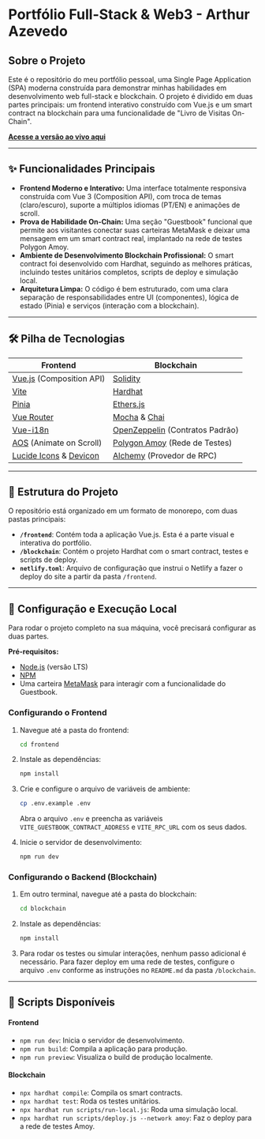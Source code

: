 # Portfólio Full-Stack & Web3 - Arthur Azevedo

## Sobre o Projeto

Este é o repositório do meu portfólio pessoal, uma Single Page Application (SPA) moderna construída para demonstrar minhas habilidades em desenvolvimento web full-stack e blockchain. O projeto é dividido em duas partes principais: um frontend interativo construído com Vue.js e um smart contract na blockchain para uma funcionalidade de "Livro de Visitas On-Chain".

**[Acesse a versão ao vivo aqui](https://portfolioama.netlify.app)**

---

## ✨ Funcionalidades Principais

* **Frontend Moderno e Interativo:** Uma interface totalmente responsiva construída com Vue 3 (Composition API), com troca de temas (claro/escuro), suporte a múltiplos idiomas (PT/EN) e animações de scroll.
* **Prova de Habilidade On-Chain:** Uma seção "Guestbook" funcional que permite aos visitantes conectar suas carteiras MetaMask e deixar uma mensagem em um smart contract real, implantado na rede de testes Polygon Amoy.
* **Ambiente de Desenvolvimento Blockchain Profissional:** O smart contract foi desenvolvido com Hardhat, seguindo as melhores práticas, incluindo testes unitários completos, scripts de deploy e simulação local.
* **Arquitetura Limpa:** O código é bem estruturado, com uma clara separação de responsabilidades entre UI (componentes), lógica de estado (Pinia) e serviços (interação com a blockchain).

---

## 🛠️ Pilha de Tecnologias

| Frontend                                                                                      | Blockchain                                                                         |
| --------------------------------------------------------------------------------------------- | ---------------------------------------------------------------------------------- |
| [Vue.js](https://vuejs.org/) (Composition API)                                                | [Solidity](https://soliditylang.org/)                                              |
| [Vite](https://vitejs.dev/)                                                                   | [Hardhat](https://hardhat.org/)                                                    |
| [Pinia](https://pinia.vuejs.org/)                                                             | [Ethers.js](https://ethers.io/)                                                    |
| [Vue Router](https://router.vuejs.org/)                                                       | [Mocha](https://mochajs.org/) & [Chai](https://www.chaijs.com/)                    |
| [Vue-i18n](https://vue-i18n.intlify.dev/)                                                     | [OpenZeppelin](https://www.openzeppelin.com/contracts) (Contratos Padrão)        |
| [AOS](https://michalsnik.github.io/aos/) (Animate on Scroll)                                  | [Polygon Amoy](https://polygon.technology/) (Rede de Testes)                       |
| [Lucide Icons](https://lucide.dev/) & [Devicon](https://devicon.dev/)                         | [Alchemy](https://www.alchemy.com/) (Provedor de RPC)                              |

---

## 📂 Estrutura do Projeto

O repositório está organizado em um formato de monorepo, com duas pastas principais:

* **`/frontend`**: Contém toda a aplicação Vue.js. Esta é a parte visual e interativa do portfólio.
* **`/blockchain`**: Contém o projeto Hardhat com o smart contract, testes e scripts de deploy.
* **`netlify.toml`**: Arquivo de configuração que instrui o Netlify a fazer o deploy do site a partir da pasta `/frontend`.

---

## 🚀 Configuração e Execução Local

Para rodar o projeto completo na sua máquina, você precisará configurar as duas partes.

**Pré-requisitos:**
* [Node.js](https://nodejs.org/) (versão LTS)
* [NPM](https://www.npmjs.com/)
* Uma carteira [MetaMask](https://metamask.io/) para interagir com a funcionalidade do Guestbook.

### Configurando o Frontend

1.  Navegue até a pasta do frontend:
    ```bash
    cd frontend
    ```
2.  Instale as dependências:
    ```bash
    npm install
    ```
3.  Crie e configure o arquivo de variáveis de ambiente:
    ```bash
    cp .env.example .env
    ```
    Abra o arquivo `.env` e preencha as variáveis `VITE_GUESTBOOK_CONTRACT_ADDRESS` e `VITE_RPC_URL` com os seus dados.

4.  Inicie o servidor de desenvolvimento:
    ```bash
    npm run dev
    ```

### Configurando o Backend (Blockchain)

1.  Em outro terminal, navegue até a pasta do blockchain:
    ```bash
    cd blockchain
    ```
2.  Instale as dependências:
    ```bash
    npm install
    ```
3.  Para rodar os testes ou simular interações, nenhum passo adicional é necessário. Para fazer deploy em uma rede de testes, configure o arquivo `.env` conforme as instruções no `README.md` da pasta `/blockchain`.

---

## 📜 Scripts Disponíveis

#### Frontend
* `npm run dev`: Inicia o servidor de desenvolvimento.
* `npm run build`: Compila a aplicação para produção.
* `npm run preview`: Visualiza o build de produção localmente.

#### Blockchain
* `npx hardhat compile`: Compila os smart contracts.
* `npx hardhat test`: Roda os testes unitários.
* `npx hardhat run scripts/run-local.js`: Roda uma simulação local.
* `npx hardhat run scripts/deploy.js --network amoy`: Faz o deploy para a rede de testes Amoy.